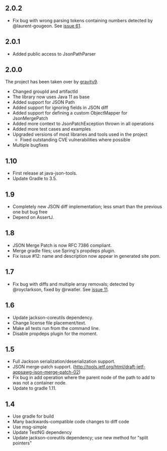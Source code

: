 ## 2.0.2

* Fix bug with wrong parsing tokens containing numbers detected by @laurent-gougeon.
  See [issue 61](https://github.com/gravity9-tech/json-patch-path/issues/61).

## 2.0.1

* Added public access to JsonPathParser

## 2.0.0

The project has been taken over by [gravity9](https://www.gravity9.com).

* Changed groupId and artifactId
* The library now uses Java 11 as base
* Added support for JSON Path
* Added support for ignoring fields in JSON diff
* Added support for defining a custom ObjectMapper for JsonMergePatch
* Added more context to JsonPatchException thrown in all operations
* Added more test cases and examples
* Upgraded versions of most libraries and tools used in the project
  * Fixed outstanding CVE vulnerabilities where possible
* Multiple bugfixes

## 1.10

* First release at java-json-tools.
* Update Gradle to 3.5.

## 1.9

* Completely new JSON diff implementation; less smart than the previous one but
  bug free
* Depend on AssertJ.

## 1.8

* JSON Merge Patch is now RFC 7386 compliant.
* Merge gradle files; use Spring's propdeps plugin.
* Fix issue #12: name and description now appear in generated site pom.

## 1.7

* Fix bug with diffs and multiple array removals; detected by @royclarkson, fixed by
  @rwatler. See [issue 11](https://github.com/fge/json-patch/issues/11).

## 1.6

* Update jackson-coreutils dependency.
* Change license file placement/text.
* Make all tests run from the command line.
* Disable propdeps plugin for the moment.

## 1.5

* Full Jackson serialization/deserialization support.
* JSON merge-patch support.
  (http://tools.ietf.org/html/draft-ietf-appsawg-json-merge-patch-02)
* Fix bug in add operation where the parent node of the path to add to was not
  a container node.
* Update to gradle 1.11.

## 1.4

* Use gradle for build
* Many backwards-compatible code changes to diff code
* Use msg-simple
* Update TestNG dependency
* Update jackson-coreutils dependency; use new method for "split pointers"


